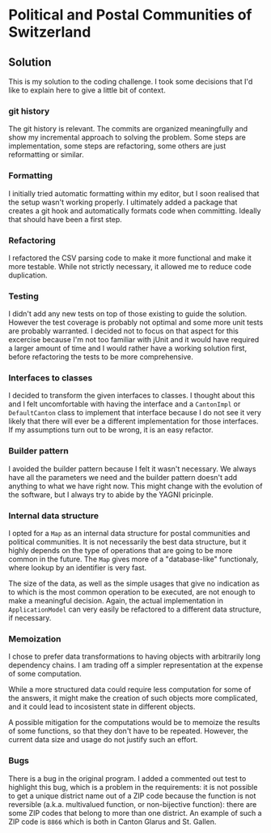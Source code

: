 # Political and Postal Communities of Switzerland
## Solution

This is my solution to the coding challenge. I took some decisions that I'd like to explain here to give a little bit of context.

### git history

The git history is relevant. The commits are organized meaningfully and show my incremental approach to solving the problem. Some steps are implementation, some steps are refactoring, some others are just reformatting or similar.

### Formatting
I initially tried automatic formatting within my editor, but I soon realised that the setup wasn't working properly. I ultimately added a package that creates a git hook and automatically formats code when committing. Ideally that should have been a first step.

### Refactoring
I refactored the CSV parsing code to make it more functional and make it more testable. While not strictly necessary, it allowed me to reduce code duplication.

### Testing
I didn't add any new tests on top of those existing to guide the solution. However the test coverage is probably not optimal and some more unit tests are probably warranted. I decided not to focus on that aspect for this excercise because I'm not too familiar with jUnit and it would have required a larger amount of time and I would rather have a working solution first, before refactoring the tests to be more comprehensive.

### Interfaces to classes
I decided to transform the given interfaces to classes. I thought about this and I felt uncomfortable with having the interface and a `CantonImpl` or `DefaultCanton` class to implement that interface because I do not see it very likely that there will ever be a different implementation for those interfaces. If my assumptions turn out to be wrong, it is an easy refactor.

### Builder pattern
I avoided the builder pattern because I felt it wasn't necessary. We always have all the parameters we need and the builder pattern doesn't add anything to what we have right now. This might change with the evolution of the software, but I always try to abide by the YAGNI pricinple.

### Internal data structure
I opted for a `Map` as an internal data structure for postal communities and political communities. It is not necessarily the best data structure, but it highly depends on the type of operations that are going to be more common in the future. The `Map` gives more of a "database-like" functionaly, where lookup by an identifier is very fast.

The size of the data, as well as the simple usages that give no indication as to which is the most common operation to be executed, are not enough to make a meaningful decision. Again, the actual implementation in `ApplicationModel` can very easily be refactored to a different data structure, if necessary.

### Memoization
I chose to prefer data transformations to having objects with arbitrarily long dependency chains. I am trading off a simpler representation at the expense of some computation.

While a more structured data could require less computation for some of the answers, it might make the creation of such objects more complicated, and it could lead to incosistent state in different objects.

A possible mitigation for the computations would be to memoize the results of some functions, so that they don't have to be repeated. However, the current data size and usage do not justify such an effort.

### Bugs
There is a bug in the original program. I added a commented out test to highlight this bug, which is a problem in the requirements: it is not possible to get a unique district name out of a ZIP code because the function is not reversible (a.k.a. multivalued function, or non-bijective function): there are some ZIP codes that belong to more than one district. An example of such a ZIP code is `8866` which is both in Canton Glarus and St. Gallen.